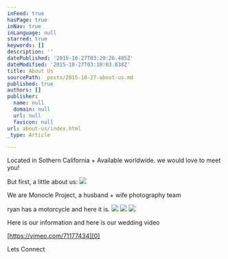 ```yaml
---
inFeed: true
hasPage: true
inNav: true
inLanguage: null
starred: true
keywords: []
description: ''
datePublished: '2015-10-27T03:20:26.485Z'
dateModified: '2015-10-27T03:10:03.838Z'
title: About Us
sourcePath: _posts/2015-10-27-about-us.md
published: true
authors: []
publisher:
  name: null
  domain: null
  url: null
  favicon: null
url: about-us/index.html
_type: Article

---
```

Located in Sothern California + Available worldwide. we would love to meet you!

But first, a little about us:
![](https://the-grid-user-content.s3-us-west-2.amazonaws.com/87f9f504-688d-4b71-bb93-6cd4135d160b.jpg)

We are Monocle Project, a husband + wife photography team 

ryan has a motorcycle and here it is.
![](https://the-grid-user-content.s3-us-west-2.amazonaws.com/e286e4a0-c198-4b0e-932f-f63932159987.jpg)
![](https://the-grid-user-content.s3-us-west-2.amazonaws.com/9b786584-8459-486c-a273-365cca1d0d71.jpg)
![](https://the-grid-user-content.s3-us-west-2.amazonaws.com/1ba3644b-0ad4-4bdd-9293-5810a4052737.jpg)

Here is our information and here is our wedding video

[https://vimeo.com/71177434][0]

Lets Connect

[0]: https://vimeo.com/71177434